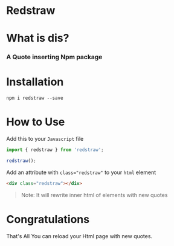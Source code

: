 # Redstraw

# What is dis?

### A Quote inserting Npm package 

# Installation

`npm i redstraw --save`

# How to Use

Add this to your `Javascript` file

```javascript 
import { redstraw } from 'redstraw';

redstraw();
```

Add an attribute with  ```class="redstraw"``` to your `html` element 

```html
<div class="redstraw"></div>
```
> Note: It will rewrite inner html of elements with new quotes

# Congratulations

That's All You can reload your Html page with new quotes.